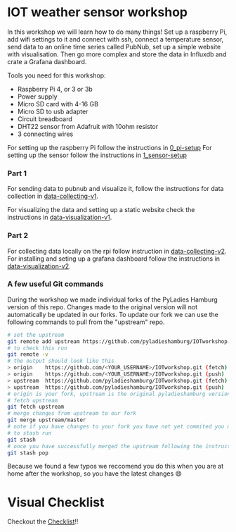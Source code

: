 # IOT weather sensor workshop

In this workshop we will learn how to do many things! Set up a raspberry Pi, add wifi settings to it and connect with ssh, connect a temperature sensor, send data to an online time series called PubNub, set up a simple website with visualisation. Then go more complex and store the data in Influxdb and crate a Grafana dashboard.

Tools you need for this workshop:

- Raspberry Pi 4, or 3 or 3b
- Power supply
- Micro SD card with 4-16 GB
- Micro SD to usb adapter
- Circuit breadboard
- DHT22 sensor from Adafruit with 10ohm resistor
- 3 connecting wires

For setting up the raspberry Pi follow the instructions in [0_pi-setup](0_pi-setup/initial-setup.md)
For setting up the sensor follow the instructions in [1_sensor-setup](sensor-setup/humidity-sensor-setup.md)

### Part 1

For sending data to pubnub and visualize it, follow the instructions for data collection in [data-collecting-v1](data-collecting/1-pubnub.md).

For visualizing the data and setting up a static website check the instructions in [data-visualization-v1](data-visualization/1-pubnub-viz.md).

### Part 2

For collecting data locally on the rpi follow instruction in [data-collecting-v2](data-collecting/2-influxdb.md).
For installing and seting up a grafana dashboard follow the instructions in [data-visualization-v2](data-visualization/2-grafana.md).

### A few useful Git commands

During the workshop we made individual forks of the PyLadies Hamburg version of this repo. Changes made to the original version will not automatically be updated in our forks. To update our fork we can use the following commands to pull from the "upstream" repo.

```bash
# set the upstream
git remote add upstream https://github.com/pyladieshamburg/IOTworkshop.git
# to check this run
git remote -v
# the output should look like this
> origin    https://github.com/<YOUR_USERNAME>/IOTworkshop.git (fetch)
> origin    https://github.com/<YOUR_USERNAME>/IOTworkshop.git (push)
> upstream  https://github.com/pyladieshamburg/IOTworkshop.git (fetch)
> upstream  https://github.com/pyladieshamburg/IOTworkshop.git (push)
# origin is your fork, upstream is the original pyladieshamburg version
# fetch upstream
git fetch upstream
# merge changes from upstream to our fork
git merge upstream/master
# note if you have changes to your fork you have not yet commited you may be asked to commit or stash them.
# to stash run
git stash
# once you have successfully merged the upstream following the instructions above you can get those change back with
git stash pop
```

Because we found a few typos we reccomend you do this when you are at home after the workshop, so you have the latest changes :smile:

# Visual Checklist

Checkout the [Checklist](PyLadiesIoTworkshop.pdf)!!
